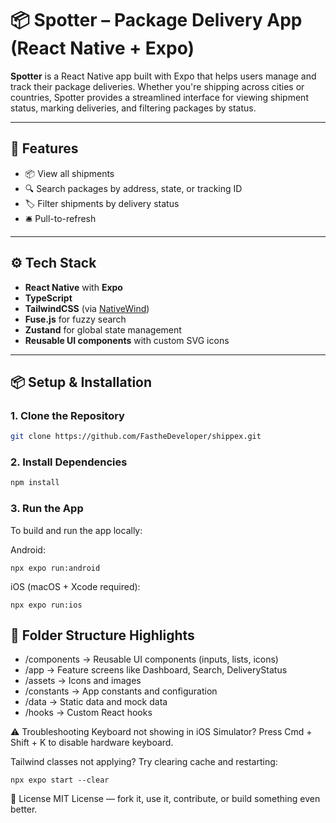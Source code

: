 # 📦 Spotter – Package Delivery App (React Native + Expo)

**Spotter** is a React Native app built with Expo that helps users manage and track their package deliveries. Whether you're shipping across cities or countries, Spotter provides a streamlined interface for viewing shipment status, marking deliveries, and filtering packages by status.

---

## 🚀 Features

- 📦 View all shipments
- 🔍 Search packages by address, state, or tracking ID
- 🏷️ Filter shipments by delivery status
- 🛎️ Pull-to-refresh

---

## ⚙️ Tech Stack

- **React Native** with **Expo**
- **TypeScript**
- **TailwindCSS** (via [NativeWind](https://www.nativewind.dev/))
- **Fuse.js** for fuzzy search
- **Zustand** for global state management
- **Reusable UI components** with custom SVG icons

---

## 📦 Setup & Installation

### 1. Clone the Repository

```bash
git clone https://github.com/FastheDeveloper/shippex.git
```

### 2. Install Dependencies

```bash
npm install
```

### 3. Run the App

To build and run the app locally:

Android:

```
npx expo run:android
```

iOS (macOS + Xcode required):

```
npx expo run:ios
```

## 📁 Folder Structure Highlights

- /components → Reusable UI components (inputs, lists, icons)
- /app → Feature screens like Dashboard, Search, DeliveryStatus
- /assets → Icons and images
- /constants → App constants and configuration
- /data → Static data and mock data
- /hooks → Custom React hooks

⚠️ Troubleshooting
Keyboard not showing in iOS Simulator? Press Cmd + Shift + K to disable hardware keyboard.

Tailwind classes not applying? Try clearing cache and restarting:

```
npx expo start --clear
```

📜 License
MIT License — fork it, use it, contribute, or build something even better.
